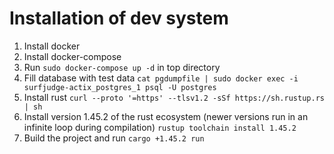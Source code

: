 # Installation of dev system

1. Install docker
2. Install docker-compose
3. Run `sudo docker-compose up -d` in top directory
4. Fill database with test data `cat pgdumpfile | sudo docker exec -i surfjudge-actix_postgres_1 psql -U postgres`
5. Install rust `curl --proto '=https' --tlsv1.2 -sSf https://sh.rustup.rs | sh`
6. Install version 1.45.2 of the rust ecosystem (newer versions run in an infinite loop during compilation) `rustup toolchain install 1.45.2`
7. Build the project and run `cargo +1.45.2 run`
